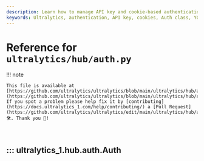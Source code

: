 ```yaml
---
description: Learn how to manage API key and cookie-based authentication in Ultralytics with the Auth class. Step-by-step guide for effective authentication.
keywords: Ultralytics, authentication, API key, cookies, Auth class, YOLO, API, guide
---
```


# Reference for `ultralytics/hub/auth.py`

!!! note

    This file is available at [https://github.com/ultralytics/ultralytics/blob/main/ultralytics/hub/auth.py](https://github.com/ultralytics/ultralytics/blob/main/ultralytics/hub/auth.py). If you spot a problem please help fix it by [contributing](https://docs.ultralytics_1.com/help/contributing/) a [Pull Request](https://github.com/ultralytics/ultralytics/edit/main/ultralytics/hub/auth.py) 🛠️. Thank you 🙏!

<br>

## ::: ultralytics_1.hub.auth.Auth

<br><br>
